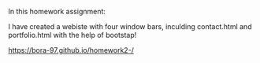 In this homework assignment: 

I have created a webiste with four window bars, inculding contact.html and portfolio.html with the help of bootstap!

https://bora-97.github.io/homework2-/
